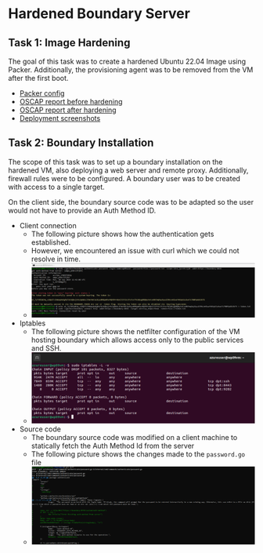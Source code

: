 # Hardened Boundary Server

## Task 1: Image Hardening

The goal of this task was to create a hardened Ubuntu 22.04 Image using Packer.
Additionally, the provisioning agent was to be removed from the VM after the first boot.

- [Packer config](./docs/packerconfig.pkr.hcl)
- [OSCAP report before hardening](./reports/reportbefore.pdf)
- [OSCAP report after hardening](./reports/reportafter.pdf)
- [Deployment screenshots](./docs/ImageDeployment.pdf)

## Task 2: Boundary Installation

The scope of this task was to set up a boundary installation on the hardened VM, also deploying a web server and remote proxy.
Additionally, firewall rules were to be configured. A boundary user was to be created with access to a single target.

On the client side, the boundary source code was to be adapted so the user would not have to provide an Auth Method ID.

- Client connection
    - The following picture shows how the authentication gets established. 
    - However, we encountered an issue with curl which we could not resolve in time.
    - ![image info](./docs/boundaryconnect.png)
- Iptables
    - The following picture shows the netfilter configuration of the VM hosting boundary which allows access only to the public services and SSH.
    - ![image info](./docs/iptables.png) 
- Source code
    - The boundary source code was modified on a client machine to statically fetch the Auth Method Id from the server
    - The following picture shows the changes made to the `password.go` file
    - ![image info](./source/diff.png)
